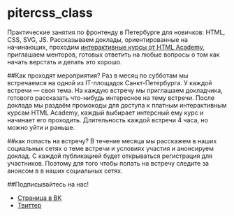 # pitercss_class
Практические занятия по фронтенду в Петербурге для новичков: HTML, CSS, SVG, JS. 
Рассказываем доклады, ориентированные на начинающих, проходим [интерактивные курсы от HTML Academy](https://htmlacademy.ru/courses), приглашаем менторов, готовых ответить на любые вопросы о том как начать верстать и делать это хорошо.

##Как проходят мероприятия?
Раз в месяц по субботам мы встречаемся на одной из IT-площадок Санкт-Петербурга. 
У каждой встречи — своя тема. На каждую встречу мы приглашаем докладчика, готового рассказать что-нибудь интересное на тему встречи. 
После доклада мы раздаём промокоды для доступа к платным интерактивным курсам HTML Academy, каждый выбирает интерсный ему курс и начинает его проходить. 
Длительность каждой встречи 4 часа, но можно уйти и раньше.

##как попасть на встречу?
В течение месяца мы расскажем в наших социальных сетях о теме встречи и условиях участия и анонсируем доклад. С каждой публикацией будет открываться регистрация для участников. Поэтому для того чтобы попать на встречу следите за анонсом в в наших социальных сетях.

##Подписывайтесь на нас!
- [Страница в ВК](https://vk.com/pitercss_class)
- [Твиттер](https://twitter.com/pitercss_class)
